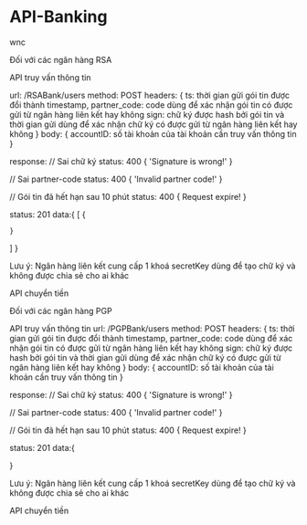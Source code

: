 # API-Banking
wnc

Đối với các ngân hàng RSA

API truy vấn thông tin

url: /RSABank/users
method: POST
headers: 
{
  ts: thời gian gửi gói tin được đổi thành timestamp,
  partner_code: code dùng để xác nhận gói tin có được gửi từ ngân hàng liên kết hay không 
  sign: chữ ký được hash bởi gói tin và thời gian gửi dùng để xác nhận chữ ký có được gửi từ ngân hàng liên kết hay không
}
body: 
{
  accountID: số tài khoản của tài khoản cần truy vấn thông tin
}

response: 
// Sai chữ ký
status: 400
{
  'Signature is wrong!'
}

// Sai partner-code
status: 400
{
  'Invalid partner code!'
}

// Gói tin đã hết hạn sau 10 phút
status: 400
{
  Request expire!
}

status: 201
data:{
  [
    {
      
    }
  ]
}

Lưu ý: 
Ngân hàng liên kết cung cấp 1 khoá secretKey dùng để tạo chữ ký và không được chia sẻ cho ai khác

API chuyển tiền

Đối với các ngân hàng PGP

API truy vấn thông tin
url: /PGPBank/users
method: POST
headers: 
{
  ts: thời gian gửi gói tin được đổi thành timestamp,
  partner_code: code dùng để xác nhận gói tin có được gửi từ ngân hàng liên kết hay không 
  sign: chữ ký được hash bởi gói tin và thời gian gửi dùng để xác nhận chữ ký có được gửi từ ngân hàng liên kết hay không
}
body: 
{
  accountID: số tài khoản của tài khoản cần truy vấn thông tin
}

response: 
// Sai chữ ký
status: 400
{
  'Signature is wrong!'
}

// Sai partner-code
status: 400
{
  'Invalid partner code!'
}

// Gói tin đã hết hạn sau 10 phút
status: 400
{
  Request expire!
}

status: 201
data:{
  
}

Lưu ý: 
Ngân hàng liên kết cung cấp 1 khoá secretKey dùng để tạo chữ ký và không được chia sẻ cho ai khác

API chuyển tiền
